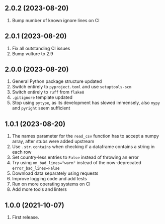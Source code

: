 ## 2.0.2 (2023-08-20)

1. Bump number of known ignore lines on CI

## 2.0.1 (2023-08-20)

1. Fix all outstanding CI issues
1. Bump vulture to 2.9

## 2.0.0 (2023-08-20)

1. General Python package structure updated
1. Switch entirely to `pyproject.toml` and use `setuptools-scm`
1. Switch entirely to `ruff` from `flake8`
1. `.gitignore` template updated
1. Stop using `pytype`, as its development has slowed immensely, also `mypy` and `pyright` seem sufficient

## 1.0.1 (2023-08-20)

1. The names parameter for the `read_csv` function has to accept a numpy array, after stubs were added upstream
1. Use `.str.contains` when checking if a dataframe contains a string in each row
1. Set country-less entries to `False` instead of throwing an error
1. Try using `on_bad_lines="warn"` instead of the now-deprecated `error_bad_lines=False`
1. Download data separately using requests
1. Improve logging code and add tests
1. Run on more operating systems on CI
1. Add more tools and linters

## 1.0.0 (2021-10-07)

1. First release.
